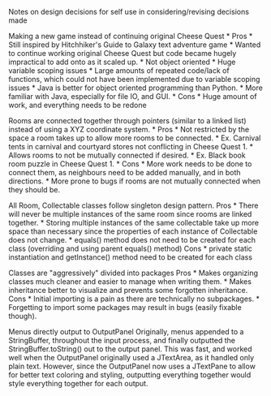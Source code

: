 Notes on design decisions for self use in considering/revising decisions made

Making a new game instead of continuing original Cheese Quest
	* Pros
		* Still inspired by Hitchhiker's Guide to Galaxy text adventure game
		* Wanted to continue working original Cheese Quest but code became hugely impractical to add onto as it scaled up.
			* Not object oriented
			* Huge variable scoping issues
			* Large amounts of repeated code/lack of functions, which could not have been implemented due to variable scoping issues
		* Java is better for object oriented programming than Python.
		* More familiar with Java, especially for file IO, and GUI.
	* Cons
		* Huge amount of work, and everything needs to be redone

Rooms are connected together through pointers (similar to a linked list) instead of using a XYZ coordinate system.
	* Pros
		* Not restricted by the space a room takes up to allow more rooms to be connected.
			* Ex. Carnival tents in carnival and courtyard stores not conflicting in Cheese Quest 1.
		* Allows rooms to not be mutually connected if desired.
			* Ex. Black book room puzzle in Cheese Quest 1.
	* Cons
		* More work needs to be done to connect them, as neighbours need to be added manually, and in both directions.
		* More prone to bugs if rooms are not mutually connected when they should be.

All Room, Collectable classes follow singleton design pattern.
	Pros
		* There will never be multiple instances of the same room since rooms are linked together.
		* Storing multiple instances of the same collectable take up more space than necessary since the properties of each instance of Collectable does not change.
		* equals() method does not need to be created for each class (overriding and using parent equals() method)
	Cons
		* private static instantiation and getInstance() method need to be created for each class

Classes are "aggressively" divided into packages
	Pros
		* Makes organizing classes much cleaner and easier to manage when writing them.
		* Makes inheritance better to visualize and prevents some forgotten inheritance.
	Cons
		* Initial importing is a pain as there are technically no subpackages.
		* Forgetting to import some packages may result in bugs (easily fixable though).

Menus directly output to OutputPanel
	Originally, menus appended to a StringBuffer, throughout the input process, and finally outputted the StringBuffer.toString() out to the output panel. This was fast, and worked well when the OutputPanel originally used a JTextArea, as it handled only plain text. However, since the OutputPanel now uses a JTextPane to allow for better text coloring and styling, outputting everything together would style everything together for each output.
